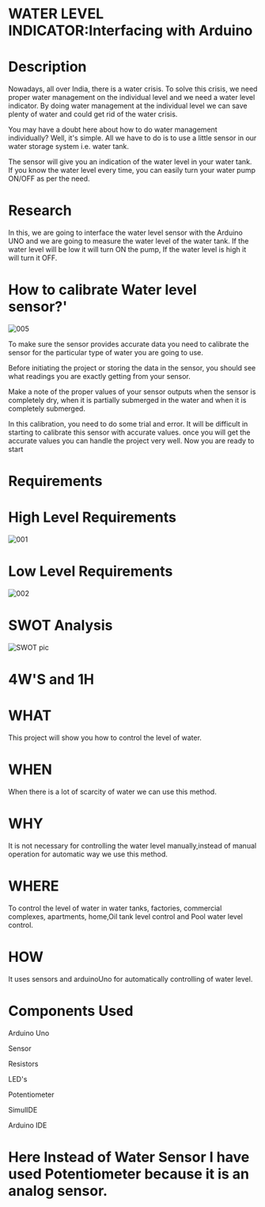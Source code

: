 # WATER LEVEL INDICATOR:Interfacing with Arduino

# Description

Nowadays, all over India, there is a water crisis. To solve this crisis, we need proper water management on the individual level and we need a water level indicator. By doing water management at the individual level we can save plenty of water and could get rid of the water crisis.

You may have a doubt here about how to do water management individually? Well, it's simple. All we have to do is to use a little sensor in our water storage system i.e. water tank.

The sensor will give you an indication of the water level in your water tank. If you know the water level every time, you can easily turn your water pump ON/OFF as per the need.
# Research
In this, we are going to interface the water level sensor with the Arduino UNO and we are going to measure the water level of the water tank. If the water level will be low it will turn ON the pump, If the water level is high it will turn it OFF.


# How to calibrate Water level sensor?'
![005](https://user-images.githubusercontent.com/99243667/157036281-c157bdb9-2b6d-4d8b-b81c-fa8a7fcb0d08.jpg)

To make sure the sensor provides accurate data you need to calibrate the sensor for the particular type of water you are going to use.

Before initiating the project or storing the data in the sensor, you should see what readings you are exactly getting from your sensor.

Make a note of the proper values of your sensor outputs when the sensor is completely dry, when it is partially submerged in the water and when it is completely submerged.

In this calibration, you need to do some trial and error. It will be difficult in starting to calibrate this sensor with accurate values. once you will get the accurate values you can handle the project very well. Now you are ready to start

# Requirements

# High Level Requirements
![001](https://user-images.githubusercontent.com/99243667/157011178-55876a2f-0394-4878-8858-1b9b9f98dc4b.png)


# Low Level Requirements
![002](https://user-images.githubusercontent.com/99243667/157011247-16040941-73ca-4ab0-aabf-33cef081c8b9.png)


# SWOT Analysis
![SWOT pic](https://user-images.githubusercontent.com/99243667/157016169-f307279a-f67a-4e58-90aa-e9f8f7223796.jpg)


# 4W'S and 1H

# WHAT
This project will show you how to control the level of water.

# WHEN
When there is a lot of scarcity of water we can use this method.

# WHY
It is not necessary for controlling the water level manually,instead of manual operation for automatic way we use this method.

# WHERE
To control the level of water in water tanks, factories, commercial complexes, apartments, home,Oil tank level control and Pool water level control.
# HOW
It uses sensors and arduinoUno for automatically controlling of water level.

# Components Used
Arduino Uno

Sensor

Resistors

LED's

Potentiometer

SimulIDE

Arduino IDE



# Here Instead of Water Sensor I have used Potentiometer because it is an analog sensor.


